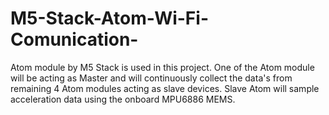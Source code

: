 # M5-Stack-Atom-Wi-Fi-Comunication-
Atom module by M5 Stack is used in this project. One of the Atom module will be acting as Master and will continuously collect the data's from remaining 4 Atom modules acting as slave devices. Slave Atom will sample acceleration data using the onboard MPU6886 MEMS. 
